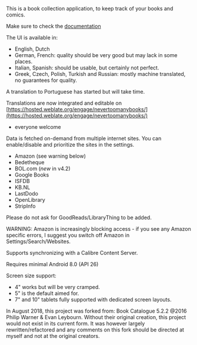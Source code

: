 <!--
  ~ @Copyright 2018-2022 HardBackNutter
  ~ @License GNU General Public License
  ~
  ~ This file is part of NeverTooManyBooks.
  ~
  ~ NeverTooManyBooks is free software: you can redistribute it and/or modify
  ~ it under the terms of the GNU General Public License as published by
  ~ the Free Software Foundation, either version 3 of the License, or
  ~ (at your option) any later version.
  ~
  ~ NeverTooManyBooks is distributed in the hope that it will be useful,
  ~ but WITHOUT ANY WARRANTY; without even the implied warranty of
  ~ MERCHANTABILITY or FITNESS FOR A PARTICULAR PURPOSE.
  ~ See the GNU General Public License for more details.
  ~
  ~ You should have received a copy of the GNU General Public License
  ~ along with NeverTooManyBooks. If not, see <http://www.gnu.org/licenses/>.
  -->

This is a book collection application, to keep track of your books and comics.

Make sure to check the [documentation](https://github.com/tfonteyn/NeverTooManyBooks/wiki)

The UI is available in:

- English, Dutch
- German, French: quality should be very good but may lack in some places.
- Italian, Spanish: should be usable, but certainly not perfect.
- Greek, Czech, Polish, Turkish and Russian: mostly machine translated, no guarantees for quality.

A translation to Portuguese has started but will take time.

Translations are now integrated and editable
on [https://hosted.weblate.org/engage/nevertoomanybooks/](https://hosted.weblate.org/engage/nevertoomanybooks/)
- everyone welcome

Data is fetched on-demand from multiple internet sites.
You can enable/disable and prioritize the sites in the settings.

- Amazon (see warning below)
- Bedetheque
- BOL.com (_new_ in v4.2)
- Google Books
- ISFDB
- KB.NL
- LastDodo
- OpenLibrary
- StripInfo

Please do not ask for GoodReads/LibraryThing to be added.

WARNING: Amazon is increasingly blocking access - if you see any Amazon specific errors, I suggest
you switch off Amazon in Settings/Search/Websites.

Supports synchronizing with a Calibre Content Server.

Requires minimal Android 8.0 (API 26)

Screen size support:

- 4" works but will be very cramped.
- 5" is the default aimed for.
- 7" and 10" tablets fully supported with dedicated screen layouts.

In August 2018, this project was forked from:
Book Catalogue 5.2.2 @2016 Philip Warner & Evan Leybourn.
Without their original creation, this project would not exist in its
current form. It was however largely rewritten/refactored and any
comments on this fork should be directed at myself and not
at the original creators.

